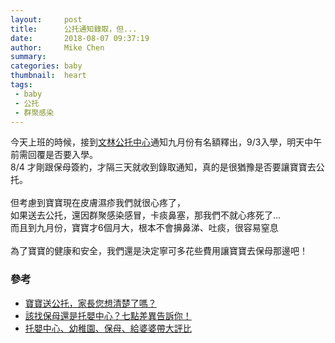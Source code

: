```yaml
---
layout:     post
title:      公托通知錄取，但...
date:       2018-08-07 09:37:19
author:     Mike Chen
summary:    
categories: baby
thumbnail:  heart
tags:
 - baby
 - 公托
 - 群聚感染
---
```



今天上班的時候，接到[文林公托中心](https://www.facebook.com/%E6%96%B0%E5%8C%97%E5%B8%82%E6%A8%B9%E6%9E%97%E6%96%87%E6%9E%97%E5%85%AC%E5%85%B1%E6%89%98%E8%82%B2%E4%B8%AD%E5%BF%83-1719719898322218/)通知九月份有名額釋出，9/3入學，明天中午前需回覆是否要入學。<br>
8/4 才剛跟保母簽約，才隔三天就收到錄取通知，真的是很猶豫是否要讓寶寶去公托。<br>
<br>
但考慮到寶寶現在皮膚濕疹我們就很心疼了，<br>
如果送去公托，還因群聚感染感冒，卡痰鼻塞，那我們不就心疼死了...<br>
而且到九月份，寶寶才6個月大，根本不會擤鼻涕、吐痰，很容易窒息<br>
<br>
為了寶寶的健康和安全，我們還是決定寧可多花些費用讓寶寶去保母那邊吧！


### 參考
* [寶寶送公托，家長您想清楚了嗎？](http://sherry19800525.pixnet.net/blog/post/44114344-%E5%AF%B6%E5%AF%B6%E9%80%81%E5%85%AC%E6%89%98%EF%BC%8C%E5%AE%B6%E9%95%B7%E6%82%A8%E6%83%B3%E6%B8%85%E6%A5%9A%E4%BA%86%E5%97%8E%3F%3F%3F)
* [該找保母還是托嬰中心？七點差異告訴你！](https://mamaclub.com/learn/%E8%A9%B2%E6%89%BE%E4%BF%9D%E6%AF%8D%E9%82%84%E6%98%AF%E6%89%98%E5%AC%B0%E4%B8%AD%E5%BF%83%EF%BC%9F%E4%B8%83%E9%BB%9E%E5%B7%AE%E7%95%B0%E5%91%8A%E8%A8%B4%E4%BD%A0%EF%BC%81/)
* [托嬰中心、幼稚園、保母、給婆婆帶大評比](http://hipaya.pixnet.net/blog/post/46875091-%E6%89%98%E5%AC%B0%E4%B8%AD%E5%BF%83%E3%80%81%E5%B9%BC%E7%A8%9A%E5%9C%92%E3%80%81%E4%BF%9D%E6%AF%8D%E3%80%81%E7%B5%A6%E5%A9%86%E5%A9%86%E5%B8%B6%E5%A4%A7%E8%A9%95%E6%AF%94%3A)